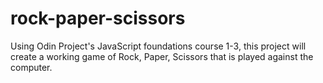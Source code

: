 # rock-paper-scissors

Using Odin Project's JavaScript foundations course 1-3, this project will create a working game of Rock, Paper, Scissors that is played against the computer.